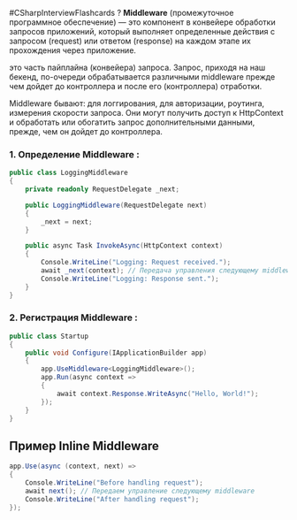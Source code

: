 #CSharpInterviewFlashcards
?
**Middleware** (промежуточное программное обеспечение) — это компонент в конвейере обработки запросов приложений, который выполняет определенные действия с запросом (request) или ответом (response) на каждом этапе их прохождения через приложение.

это часть пайплайна (конвейера) запроса. Запрос, приходя на наш бекенд, по-очереди обрабатывается различными middleware прежде чем дойдет до контроллера и после его (контроллера) отработки.

Middleware бывают: для логгирования, для авторизации, роутинга, измерения скорости запроса. Они могут получить доступ к HttpContext и обработать или обогатить запрос дополнительными данными, прежде, чем он дойдет до контроллера.

### 1. **Определение Middleware** :
```csharp
public class LoggingMiddleware
{
    private readonly RequestDelegate _next;

    public LoggingMiddleware(RequestDelegate next)
    {
        _next = next;
    }

    public async Task InvokeAsync(HttpContext context)
    {
        Console.WriteLine("Logging: Request received.");
        await _next(context); // Передача управления следующему middleware
        Console.WriteLine("Logging: Response sent.");
    }
}
```
### 2. **Регистрация Middleware** :
```csharp
public class Startup
{
    public void Configure(IApplicationBuilder app)
    {
        app.UseMiddleware<LoggingMiddleware>();
        app.Run(async context =>
        {
            await context.Response.WriteAsync("Hello, World!");
        });
    }
}
```

## Пример Inline Middleware

```csharp
app.Use(async (context, next) =>
{
    Console.WriteLine("Before handling request");
    await next(); // Передаем управление следующему middleware
    Console.WriteLine("After handling request");
});
```
